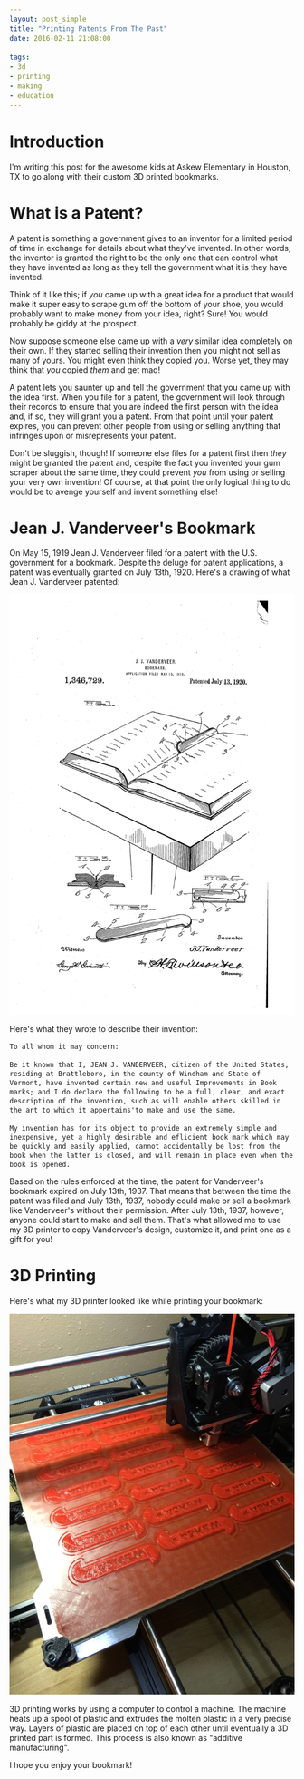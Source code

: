 ```yaml
---
layout: post_simple
title: "Printing Patents From The Past"
date: 2016-02-11 21:08:00

tags:
- 3d
- printing
- making
- education
---
```


# Introduction

I'm writing this post for the awesome kids at Askew Elementary in Houston, TX to go along with their custom 3D printed bookmarks.

# What is a Patent?

A patent is something a government gives to an inventor for a limited period of time in exchange for details about what they've invented. In other words, the inventor is granted the right to be the only one that can control what they have invented as long as they tell the government what it is they have invented.

Think of it like this; if _you_ came up with a great idea for a product that would make it super easy to scrape gum off the bottom of your shoe, you would probably want to make money from your idea, right? Sure! You would probably be giddy at the prospect.

Now suppose someone else came up with a _very_ similar idea completely on their own. If they started selling their invention then you might not sell as many of yours. You might even think they copied you. Worse yet, they may think that _you_ copied _them_ and get mad!

A patent lets you saunter up and tell the government that you came up with the idea first. When you file for a patent, the government will look through their records to ensure that you are indeed the first person with the idea and, if so, they will grant you a patent. From that point until your patent expires, you can prevent other people from using or selling anything that infringes upon or misrepresents your patent.

Don't be sluggish, though! If someone else files for a patent first then _they_ might be granted the patent and, despite the fact you invented your gum scraper about the same time, they could prevent _you_ from using or selling your very own invention! Of course, at that point the only logical thing to do would be to avenge yourself and invent something else!

# Jean J. Vanderveer's Bookmark

On May 15, 1919 Jean J. Vanderveer filed for a patent with the U.S. government for a bookmark. Despite the deluge for patent applications, a patent was eventually granted on July 13th, 1920. Here's a drawing of what Jean J. Vanderveer patented:

![patent](/img/blog/patent-US1346729.png)

Here's what they wrote to describe their invention:

```
To all whom it may concern:

Be it known that I, JEAN J. VANDERVEER, citizen of the United States, residing at Brattleboro, in the county of Windham and State of Vermont, have invented certain new and useful Improvements in Book marks; and I do declare the following to be a full, clear, and exact description of the invention, such as will enable others skilled in the art to which it appertains'to make and use the same.

My invention has for its object to provide an extremely simple and inexpensive, yet a highly desirable and eflicient book mark which may be quickly and easily applied, cannot accidentally be lost from the book when the latter is closed, and will remain in place even when the book is opened.
```

Based on the rules enforced at the time, the patent for Vanderveer's bookmark expired on July 13th, 1937. That means that between the time the patent was filed and July 13th, 1937, nobody could make or sell a bookmark like Vanderveer's without their permission. After July 13th, 1937, however, anyone could start to make and sell them. That's what allowed me to use my 3D printer to copy Vanderveer's design, customize it, and print one as a gift for you!

# 3D Printing

Here's what my 3D printer looked like while printing your bookmark:

![patent](/img/blog/bookmark.jpg)

3D printing works by using a computer to control a machine. The machine heats up a spool of plastic and extrudes the molten plastic in a very precise way. Layers of plastic are placed on top of each other until eventually a 3D printed part is formed. This process is also known as "additive manufacturing".

I hope you enjoy your bookmark!